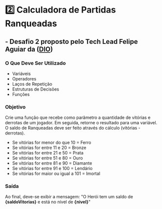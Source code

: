 
# 2️⃣ Calculadora de Partidas Ranqueadas

## - Desafio 2 proposto pelo Tech Lead Felipe Aguiar da ([DIO](https://web.dio.me/))

### O Que Deve Ser Utilizado

- Variáveis
- Operadores
- Laços de Repetição
- Estruturas de Decisões
- Funções

### Objetivo

Crie uma função que recebe como parâmetro a quantidade de vitórias e derrotas de um jogador. Em seguida, retorne o resultado para uma variável. O saldo de Ranqueadas deve ser feito através do cálculo (vitórias - derrotas).

- Se vitórias for menor do que 10 = Ferro
- Se vitórias for entre 11 e 20 = Bronze
- Se vitórias for entre 21 e 50 = Prata
- Se vitórias for entre 51 e 80 = Ouro
- Se vitórias for entre 81 e 90 = Diamante
- Se vitórias for entre 91 e 100 = Lendário
- Se vitórias for maior ou igual a 101 = Imortal

### Saída

Ao final, deve-se exibir a mensagem:
"O Herói tem um saldo de **{saldoVitorias}** e está no nível de **{nivel}**"

  
